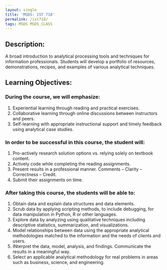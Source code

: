 ```yaml
---
layout: single
title: 'MSDS: IST 718'
permalink: /ist718/
tags: MSDS MSDS_CLASS
---
```


## Description: 

A broad introduction to analytical processing tools and techniques for information professionals. Students will develop a portfolio of resources, demonstrations, recipes, and examples of various analytical techniques.

## Learning Objectives:

### During the course, we will emphasize:
1. Experiential learning through reading and practical exercises.
2. Collaborative learning through online discussions between instructors and peers.
3. Self-learning with appropriate instructional support and timely feedback using analytical case studies.

### In order to be successful in this course, the student will:
1. Pro-actively research solution options vs. relying solely on textbook content.
2. Actively code while completing the reading assignments.
3. Present results in a professional manner. Comments – Clarity – Correctness – Credit.
4. Submit their assignments on time.

### After taking this course, the students will be able to:
1. Obtain data and explain data structures and data elements.
2. Scrub data by applying scripting methods, to include debugging, for data manipulation in Python, R or other languages.
3. Explore data by analyzing using qualitative techniques including descriptive statistics, summarization, and visualizations.
4. Model relationships between data using the appropriate analytical methodologies matched to the information and the needs of clients and users.
5. INterpret the data, model, analysis, and findings. Communicate the results in a meaningful way.
6. Select an applicable analytical methodology for real problems in areas such as business, science, and engineering.